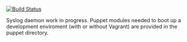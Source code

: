 [![Build Status](https://travis-ci.org/SupermanScott/nemhain.png)](https://travis-ci.org/SupermanScott/nemhain)

Syslog daemon work in progress. Puppet modules needed to boot
up a development enviroment (with or without Vagrant) are
provided in the puppet directory.
